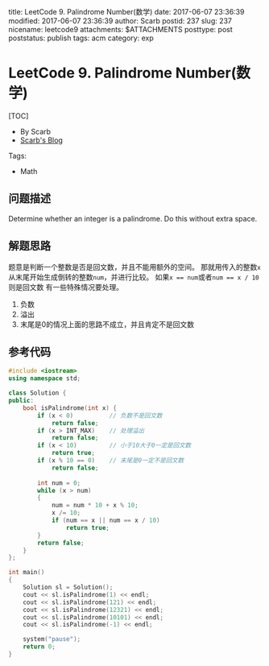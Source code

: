 title: LeetCode 9. Palindrome Number(数学)
date: 2017-06-07 23:36:39
modified: 2017-06-07 23:36:39
author: Scarb
postid: 237
slug: 237
nicename: leetcode9
attachments: $ATTACHMENTS
posttype: post
poststatus: publish
tags: acm
category: exp

# LeetCode 9. Palindrome Number(数学)
[TOC]

- By Scarb
- [Scarb's Blog](http://47.106.131.90/blog/uploads)


Tags:

- Math 


## 问题描述

Determine whether an integer is a palindrome. Do this without extra space.


## 解题思路
题意是判断一个整数是否是回文数，并且不能用额外的空间。
那就用传入的整数`x`从末尾开始生成倒转的整数`num`，并进行比较。
如果`x == num`或者`num == x / 10`则是回文数
有一些特殊情况要处理。
1. 负数
2. 溢出
3. 末尾是0的情况上面的思路不成立，并且肯定不是回文数

## 参考代码
```C++
#include <iostream>
using namespace std;

class Solution {
public:
	bool isPalindrome(int x) {
		if (x < 0)			// 负数不是回文数
			return false;
		if (x > INT_MAX)	// 处理溢出
			return false;
		if (x < 10)			// 小于10大于0一定是回文数
			return true;
		if (x % 10 == 0)	// 末尾是0一定不是回文数
			return false;
		
		int num = 0;
		while (x > num)
		{
			num = num * 10 + x % 10;
			x /= 10;
			if (num == x || num == x / 10)
				return true;
		}
		return false;
	}
};

int main()
{
	Solution sl = Solution();
	cout << sl.isPalindrome(1) << endl;
	cout << sl.isPalindrome(121) << endl;
	cout << sl.isPalindrome(12321) << endl;
	cout << sl.isPalindrome(10101) << endl;
	cout << sl.isPalindrome(-1) << endl;

	system("pause");
	return 0;
}
```